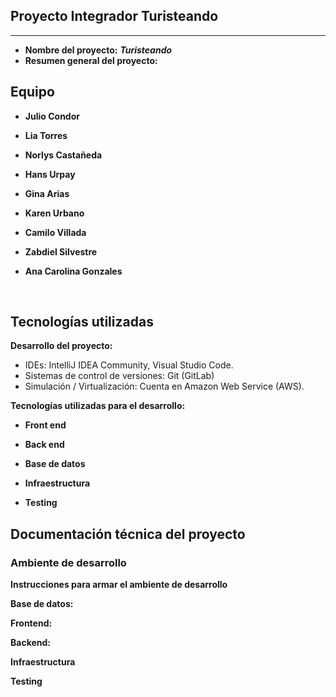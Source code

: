 ## Proyecto Integrador Turisteando


---

- **Nombre del proyecto:** **_Turisteando_**
- **Resumen general del proyecto:**

## Equipo

- **Julio Condor**

- **Lia Torres**

- **Norlys Castañeda**

- **Hans Urpay**

- **Gina Arias**

- **Karen Urbano**

- **Camilo Villada**

- **Zabdiel Silvestre**

- **Ana Carolina Gonzales**

<br>

## Tecnologías utilizadas

**Desarrollo del proyecto:**

- IDEs: IntelliJ IDEA Community, Visual Studio Code.
- Sistemas de control de versiones: Git (GitLab)
- Simulación / Virtualización: Cuenta en Amazon Web Service (AWS).

**Tecnologías utilizadas para el desarrollo:**

- **Front end**


- **Back end**


- **Base de datos**


- **Infraestructura**


- **Testing**

## Documentación técnica del proyecto

### **Ambiente de desarrollo**

**Instrucciones para armar el ambiente de desarrollo**


**Base de datos:**


**Frontend:**

**Backend:**

**Infraestructura**


**Testing**

